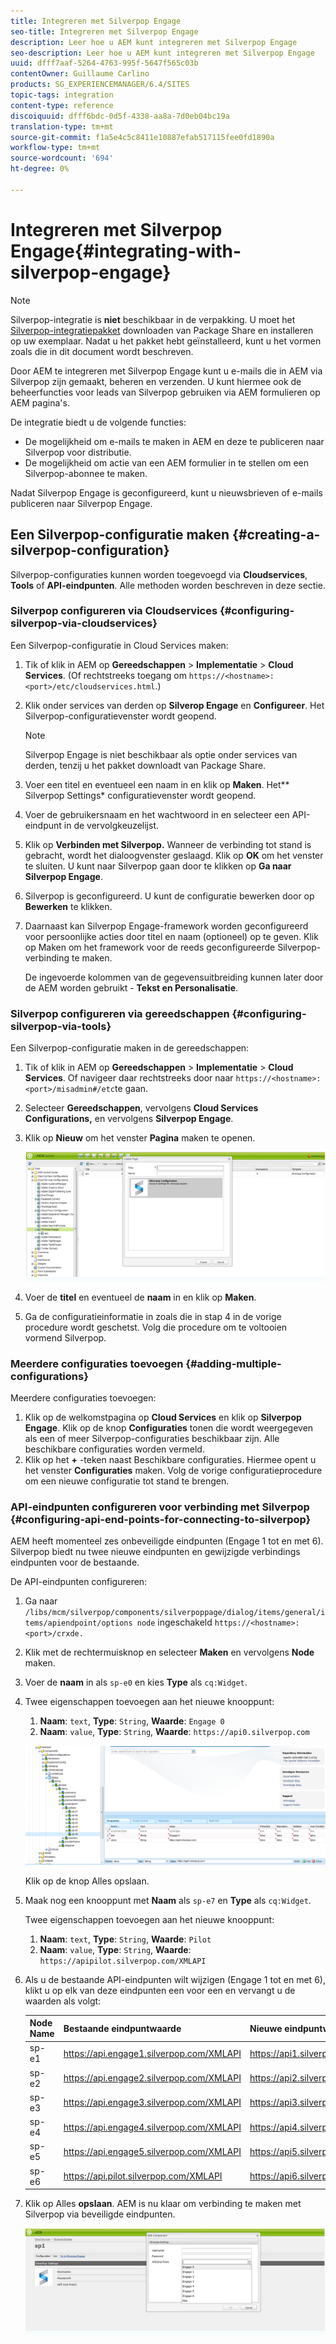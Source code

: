 ```yaml
---
title: Integreren met Silverpop Engage
seo-title: Integreren met Silverpop Engage
description: Leer hoe u AEM kunt integreren met Silverpop Engage
seo-description: Leer hoe u AEM kunt integreren met Silverpop Engage
uuid: dfff7aaf-5264-4763-995f-5647f565c03b
contentOwner: Guillaume Carlino
products: SG_EXPERIENCEMANAGER/6.4/SITES
topic-tags: integration
content-type: reference
discoiquuid: dfff6bdc-0d5f-4338-aa8a-7d0eb04bc19a
translation-type: tm+mt
source-git-commit: f1a5e4c5c8411e10887efab517115fee0fd1890a
workflow-type: tm+mt
source-wordcount: '694'
ht-degree: 0%

---
```



# Integreren met Silverpop Engage{#integrating-with-silverpop-engage}

>[!NOTE]
>
>Silverpop-integratie is **niet** beschikbaar in de verpakking. U moet het [Silverpop-integratiepakket](https://www.adobeaemcloud.com/content/marketplace/marketplaceProxy.html?packagePath=/content/companies/public/adobe/packages/aem620/product/cq-mcm-integrations-silverpop-content) downloaden van Package Share en installeren op uw exemplaar. Nadat u het pakket hebt geïnstalleerd, kunt u het vormen zoals die in dit document wordt beschreven.

Door AEM te integreren met Silverpop Engage kunt u e-mails die in AEM via Silverpop zijn gemaakt, beheren en verzenden. U kunt hiermee ook de beheerfuncties voor leads van Silverpop gebruiken via AEM formulieren op AEM pagina&#39;s.

De integratie biedt u de volgende functies:

* De mogelijkheid om e-mails te maken in AEM en deze te publiceren naar Silverpop voor distributie.
* De mogelijkheid om actie van een AEM formulier in te stellen om een Silverpop-abonnee te maken.

Nadat Silverpop Engage is geconfigureerd, kunt u nieuwsbrieven of e-mails publiceren naar Silverpop Engage.

## Een Silverpop-configuratie maken {#creating-a-silverpop-configuration}

Silverpop-configuraties kunnen worden toegevoegd via **Cloudservices**, **Tools** of **API-eindpunten**. Alle methoden worden beschreven in deze sectie.

### Silverpop configureren via Cloudservices {#configuring-silverpop-via-cloudservices}

Een Silverpop-configuratie in Cloud Services maken:

1. Tik of klik in AEM op **Gereedschappen** > **Implementatie** > **Cloud Services**. (Of rechtstreeks toegang om `https://<hostname>:<port>/etc/cloudservices.html`.)
1. Klik onder services van derden op **Silverop Engage** en **Configureer**. Het Silverpop-configuratievenster wordt geopend.

   >[!NOTE]
   >
   >Silverpop Engage is niet beschikbaar als optie onder services van derden, tenzij u het pakket downloadt van Package Share.

1. Voer een titel en eventueel een naam in en klik op **Maken**. Het** Silverpop Settings* configuratievenster wordt geopend.
1. Voer de gebruikersnaam en het wachtwoord in en selecteer een API-eindpunt in de vervolgkeuzelijst.
1. Klik op **Verbinden met Silverpop.** Wanneer de verbinding tot stand is gebracht, wordt het dialoogvenster geslaagd. Klik op **OK** om het venster te sluiten. U kunt naar Silverpop gaan door te klikken op **Ga naar Silverpop Engage**.
1. Silverpop is geconfigureerd. U kunt de configuratie bewerken door op **Bewerken** te klikken.
1. Daarnaast kan Silverpop Engage-framework worden geconfigureerd voor persoonlijke acties door titel en naam (optioneel) op te geven. Klik op Maken om het framework voor de reeds geconfigureerde Silverpop-verbinding te maken.

   De ingevoerde kolommen van de gegevensuitbreiding kunnen later door de AEM worden gebruikt - **Tekst en Personalisatie**.

### Silverpop configureren via gereedschappen {#configuring-silverpop-via-tools}

Een Silverpop-configuratie maken in de gereedschappen:

1. Tik of klik in AEM op **Gereedschappen** > **Implementatie** > **Cloud Services**. Of navigeer daar rechtstreeks door naar `https://<hostname>:<port>/misadmin#/etc`te gaan.
1. Selecteer **Gereedschappen**, vervolgens **Cloud Services Configurations,** en vervolgens **Silverpop Engage**.
1. Klik op **Nieuw** om het venster **Pagina** maken te openen.

   ![chlimage_1-44](assets/chlimage_1-44.jpeg)

1. Voer de **titel** en eventueel de **naam** in en klik op **Maken**.
1. Ga de configuratieinformatie in zoals die in stap 4 in de vorige procedure wordt geschetst. Volg die procedure om te voltooien vormend Silverpop.

### Meerdere configuraties toevoegen {#adding-multiple-configurations}

Meerdere configuraties toevoegen:

1. Klik op de welkomstpagina op **Cloud Services** en klik op **Silverpop Engage**. Klik op de knop **Configuraties** tonen die wordt weergegeven als een of meer Silverpop-configuraties beschikbaar zijn. Alle beschikbare configuraties worden vermeld.
1. Klik op het **+** -teken naast Beschikbare configuraties. Hiermee opent u het venster **Configuraties** maken. Volg de vorige configuratieprocedure om een nieuwe configuratie tot stand te brengen.

### API-eindpunten configureren voor verbinding met Silverpop {#configuring-api-end-points-for-connecting-to-silverpop}

AEM heeft momenteel zes onbeveiligde eindpunten (Engage 1 tot en met 6). Silverpop biedt nu twee nieuwe eindpunten en gewijzigde verbindings eindpunten voor de bestaande.

De API-eindpunten configureren:

1. Ga naar `/libs/mcm/silverpop/components/silverpoppage/dialog/items/general/items/apiendpoint/options node` ingeschakeld `https://<hostname>:<port>/crxde.`
1. Klik met de rechtermuisknop en selecteer **Maken** en vervolgens **Node** maken.
1. Voer de **naam** in als `sp-e0` en kies **Type** als `cq:Widget`.
1. Twee eigenschappen toevoegen aan het nieuwe knooppunt:

   1. **Naam**: `text`, **Type**: `String`, **Waarde**: `Engage 0`
   1. **Naam**: `value`, **Type**: `String`, **Waarde**: `https://api0.silverpop.com`

   ![chlimage_1-286](assets/chlimage_1-286.png)

   Klik op de knop Alles opslaan.

1. Maak nog een knooppunt met **Naam** als `sp-e7` en **Type** als `cq:Widget`.

   Twee eigenschappen toevoegen aan het nieuwe knooppunt:

   1. **Naam**: `text`, **Type**: `String`, **Waarde**: `Pilot`
   1. **Naam**: `value`, **Type**: `String`, **Waarde**: `https://apipilot.silverpop.com/XMLAPI`

1. Als u de bestaande API-eindpunten wilt wijzigen (Engage 1 tot en met 6), klikt u op elk van deze eindpunten een voor een en vervangt u de waarden als volgt:

   | **Node Name** | **Bestaande eindpuntwaarde** | **Nieuwe eindpuntwaarde** |
   |---|---|---|
   | sp-e1 | https://api.engage1.silverpop.com/XMLAPI | https://api1.silverpop.com |
   | sp-e2 | https://api.engage2.silverpop.com/XMLAPI | https://api2.silverpop.com |
   | sp-e3 | https://api.engage3.silverpop.com/XMLAPI | https://api3.silverpop.com |
   | sp-e4 | https://api.engage4.silverpop.com/XMLAPI | https://api4.silverpop.com |
   | sp-e5 | https://api.engage5.silverpop.com/XMLAPI | https://api5.silverpop.com |
   | sp-e6 | https://api.pilot.silverpop.com/XMLAPI | https://api6.silverpop.com |

1. Klik op Alles **opslaan**. AEM is nu klaar om verbinding te maken met Silverpop via beveiligde eindpunten.

   ![chlimage_1-45](assets/chlimage_1-45.jpeg)

